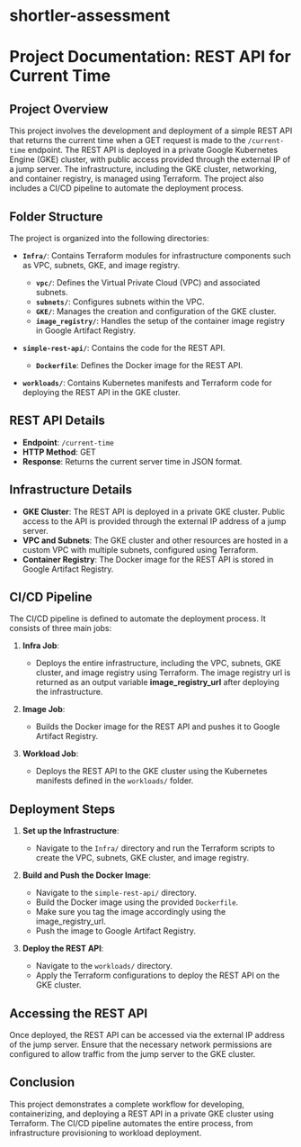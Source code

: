 
# shortler-assessment

# Project Documentation: REST API for Current Time

## Project Overview
This project involves the development and deployment of a simple REST API that returns the current time when a GET request is made to the `/current-time` endpoint. The REST API is deployed in a private Google Kubernetes Engine (GKE) cluster, with public access provided through the external IP of a jump server. The infrastructure, including the GKE cluster, networking, and container registry, is managed using Terraform. The project also includes a CI/CD pipeline to automate the deployment process.

## Folder Structure

The project is organized into the following directories:

- **`Infra/`**: Contains Terraform modules for infrastructure components such as VPC, subnets, GKE, and image registry.
  - **`vpc/`**: Defines the Virtual Private Cloud (VPC) and associated subnets.
  - **`subnets/`**: Configures subnets within the VPC.
  - **`GKE/`**: Manages the creation and configuration of the GKE cluster.
  - **`image_registry/`**: Handles the setup of the container image registry in Google Artifact Registry.

- **`simple-rest-api/`**: Contains the code for the REST API.
  - **`Dockerfile`**: Defines the Docker image for the REST API.

- **`workloads/`**: Contains Kubernetes manifests and Terraform code for deploying the REST API in the GKE cluster.

## REST API Details

- **Endpoint**: `/current-time`
- **HTTP Method**: GET
- **Response**: Returns the current server time in JSON format.

## Infrastructure Details

- **GKE Cluster**: The REST API is deployed in a private GKE cluster. Public access to the API is provided through the external IP address of a jump server.
- **VPC and Subnets**: The GKE cluster and other resources are hosted in a custom VPC with multiple subnets, configured using Terraform.
- **Container Registry**: The Docker image for the REST API is stored in Google Artifact Registry.

## CI/CD Pipeline

The CI/CD pipeline is defined to automate the deployment process. It consists of three main jobs:

1. **Infra Job**:
   - Deploys the entire infrastructure, including the VPC, subnets, GKE cluster, and image registry using Terraform. The image registry url is returned as an output variable **image_registry_url** after deploying the infrastructure.
  
2. **Image Job**:
   - Builds the Docker image for the REST API and pushes it to Google Artifact Registry.

3. **Workload Job**:
   - Deploys the REST API to the GKE cluster using the Kubernetes manifests defined in the `workloads/` folder.

## Deployment Steps

1. **Set up the Infrastructure**:
   - Navigate to the `Infra/` directory and run the Terraform scripts to create the VPC, subnets, GKE cluster, and image registry.

2. **Build and Push the Docker Image**:
   - Navigate to the `simple-rest-api/` directory.
   - Build the Docker image using the provided `Dockerfile`.
   - Make sure you tag the image accordingly using the image_registry_url.
   - Push the image to Google Artifact Registry.

3. **Deploy the REST API**:
   - Navigate to the `workloads/` directory.
   - Apply the Terraform configurations to deploy the REST API on the GKE cluster.

## Accessing the REST API

Once deployed, the REST API can be accessed via the external IP address of the jump server. Ensure that the necessary network permissions are configured to allow traffic from the jump server to the GKE cluster.

## Conclusion

This project demonstrates a complete workflow for developing, containerizing, and deploying a REST API in a private GKE cluster using Terraform. The CI/CD pipeline automates the entire process, from infrastructure provisioning to workload deployment.















